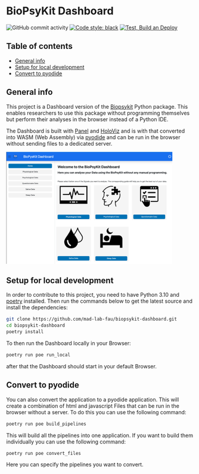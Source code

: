 

# BioPsyKit Dashboard

![GitHub commit activity](https://img.shields.io/github/commit-activity/m/mad-lab-fau/biopsykit-dashboard)
[![Code style: black](https://img.shields.io/badge/code%20style-black-000000.svg)](https://github.com/psf/black)
[![Test, Build an Deploy](https://github.com/mad-lab-fau/biopsykit-dashboard/actions/workflows/test_build_and_deploy.yml/badge.svg?branch=development)](https://github.com/mad-lab-fau/biopsykit-dashboard/actions/workflows/test_build_and_deploy.yml)

## Table of contents
* [General info](#general-info)
* [Setup for local development](#Setup-for-local-development)
* [Convert to pyodide](#convert-to-pyodide)



## General info
This project is a Dashboard version of the [Biopsykit](https://github.com/mad-lab-fau/BioPsyKit) Python package. 
This enables researchers to use this package without programming themselves but perform their analyses in the 
browser instead of a Python IDE. 

The Dashboard is built with [Panel](https://panel.holoviz.org) and [HoloViz](https://holoviz.org) and is with that
converted into WASM (Web Assembly) via [pyodide](https://pyodide.org/en/stable/#) and can be run in the browser without 
sending files to a dedicated server.

<img src="./assets/Screenshots/dashboard_main_menu.png" height="300">

## Setup for local development
In order to contribute to this project, you need to have Python 3.10  and [poetry](https://python-poetry.org) installed. 
Then run the commands below to get the latest source and install the dependencies:

```bash
git clone https://github.com/mad-lab-fau/biopsykit-dashboard.git
cd biopsykit-dashboard
poetry install
```

To then run the Dashboard locally in your Browser:

```bash
poetry run poe run_local
```

after that the Dashboard should start in your default Browser.

## Convert to pyodide
You can also convert the application to a pyodide application. This will create a combination of html and javascript
Files that can be run in the browser without a server. To do this you can use the following command:

```bash
poetry run poe build_pipelines
```

This will build all the pipelines into one application. If you want to build them individually you can use the following
command:

```bash
poetry run poe convert_files
```

Here you can specify the pipelines you want to convert.



